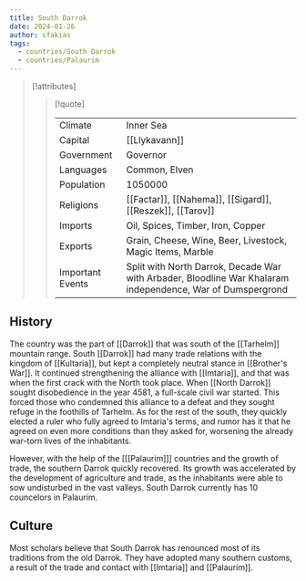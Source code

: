 ```yaml
---
title: South Darrok
date: 2024-01-26
author: sfakias
tags:
  - countries/South Darrok
  - countries/Palaurim
---
```


> [!attributes]
> 
> > [!quote]
> >
> > | | |
> > | --- | --- |
> > | Climate | Inner Sea |
> > | Capital | [[Llykavann]] |
> > | Government | Governor |
> > | Languages | Common, Elven |
> > | Population | 1050000 |
> > | Religions | [[Factar]], [[Nahema]], [[Sigard]], [[Reszek]], [[Tarov]] |
> > | Imports | Oil, Spices, Timber, Iron, Copper |
> > | Exports | Grain, Cheese, Wine, Beer, Livestock, Magic Items, Marble |
> > | Important Events | Split with North Darrok, Decade War with Arbader, Bloodline War Khalaram independence, War of Dumspergrond |

## History

The country was the part of [[Darrok]] that was south of the [[Tarhelm]] mountain range. South [[Darrok]] had many trade relations with the kingdom of [[Kultaria]], but kept a completely neutral stance in [[Brother's War]]. It continued strengthening the alliance with [[Imtaria]], and that was when the first crack with the North took place. When [[North Darrok]] sought disobedience in the year 4581, a full-scale civil war started. This forced those who condemned this alliance to a defeat and they sought refuge in the foothills of Tarhelm. As for the rest of the south, they quickly elected a ruler who fully agreed to Imtaria's terms, and rumor has it that he agreed on even more conditions than they asked for, worsening the already war-torn lives of the inhabitants.

However, with the help of the [[[Palaurim]]] countries and the growth of trade, the southern Darrok quickly recovered. Its growth was accelerated by the development of agriculture and trade, as the inhabitants were able to sow undisturbed in the vast valleys. South Darrok currently has 10 councelors in Palaurim.

## Culture

Most scholars believe that South Darrok has renounced most of its traditions from the old Darrok. They have adopted many southern customs, a result of the trade and contact with [[Imtaria]] and [[Palaurim]].